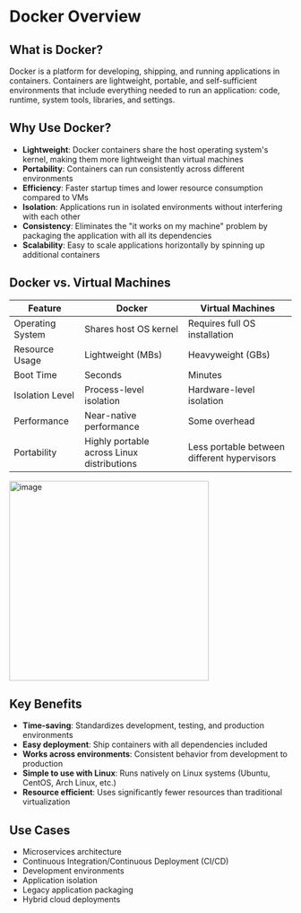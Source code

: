 # Docker Overview

## What is Docker?

Docker is a platform for developing, shipping, and running applications in containers. Containers are lightweight, portable, and self-sufficient environments that include everything needed to run an application: code, runtime, system tools, libraries, and settings.

## Why Use Docker?

- **Lightweight**: Docker containers share the host operating system's kernel, making them more lightweight than virtual machines
- **Portability**: Containers can run consistently across different environments
- **Efficiency**: Faster startup times and lower resource consumption compared to VMs
- **Isolation**: Applications run in isolated environments without interfering with each other
- **Consistency**: Eliminates the "it works on my machine" problem by packaging the application with all its dependencies
- **Scalability**: Easy to scale applications horizontally by spinning up additional containers

## Docker vs. Virtual Machines

| Feature            | Docker                         | Virtual Machines                |
|--------------------|--------------------------------|----------------------------------|
| Operating System   | Shares host OS kernel         | Requires full OS installation   |
| Resource Usage     | Lightweight (MBs)              | Heavyweight (GBs)                |
| Boot Time          | Seconds                        | Minutes                          |
| Isolation Level    | Process-level isolation       | Hardware-level isolation        |
| Performance        | Near-native performance       | Some overhead                    |
| Portability        | Highly portable across Linux distributions | Less portable between different hypervisors |

<img width="356" alt="image" src="https://github.com/user-attachments/assets/b82f3bfc-063f-4a17-b9fd-b4fd6cb6b682" />


## Key Benefits

- **Time-saving**: Standardizes development, testing, and production environments
- **Easy deployment**: Ship containers with all dependencies included
- **Works across environments**: Consistent behavior from development to production
- **Simple to use with Linux**: Runs natively on Linux systems (Ubuntu, CentOS, Arch Linux, etc.)
- **Resource efficient**: Uses significantly fewer resources than traditional virtualization

## Use Cases

- Microservices architecture
- Continuous Integration/Continuous Deployment (CI/CD)
- Development environments
- Application isolation
- Legacy application packaging
- Hybrid cloud deployments
